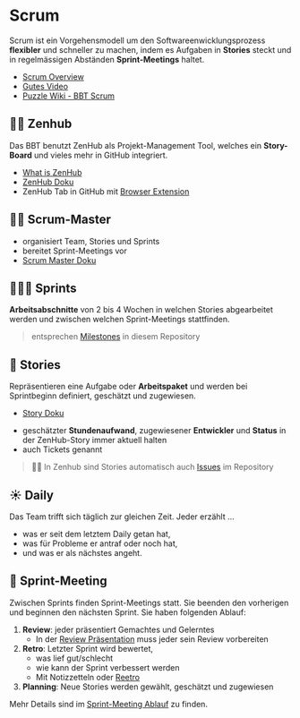 # Scrum
Scrum ist ein Vorgehensmodell um den Softwareenwicklungsprozess **flexibler** und schneller zu machen, indem es Aufgaben in **Stories** steckt und in regelmässigen Abständen **Sprint-Meetings** haltet.

- [Scrum Overview](https://www.mountaingoatsoftware.com/agile/scrum/resources/overview)
- [Gutes Video](https://www.youtube.com/watch?v=4rBz9in_PsI)
- [Puzzle Wiki - BBT Scrum](https://wiki.puzzle.ch/Puzzle/BbtScrum)

## 🧘🏾 Zenhub

Das BBT benutzt ZenHub als Projekt-Management Tool, welches ein **Story-Board** und vieles mehr in GitHub integriert.

- [What is ZenHub](https://help.zenhub.com/support/solutions/articles/43000010778-what-is-zenhub-an-intro-to-zenhub-in-github)
- [ZenHub Doku](zenhub.md)
- ZenHub Tab in GitHub mit [Browser Extension](https://www.zenhub.com/extension)

## 🧙‍♂️ Scrum-Master

- organisiert Team, Stories und Sprints
- bereitet Sprint-Meetings vor
- [Scrum Master Doku](scrum_master.md)

## 🏃🏽‍♂️ Sprints

**Arbeitsabschnitte** von 2 bis 4 Wochen in welchen Stories abgearbeitet werden und zwischen welchen Sprint-Meetings stattfinden.

> entsprechen [Milestones](https://github.com/puzzle-bbt/bbt/milestones) in diesem Repository

## 🎫 Stories

Repräsentieren eine Aufgabe oder **Arbeitspaket** und werden bei Sprintbeginn definiert, geschätzt und zugewiesen.
* [Story Doku](story.md)
- geschätzter **Stundenaufwand**, zugewiesener **Entwickler** und **Status** in der ZenHub-Story immer aktuell halten
- auch Tickets genannt
> 🧘🏾 In Zenhub sind Stories automatisch auch [Issues](https://github.com/puzzle-bbt/bbt/issues) im Repository

## ☀️ Daily

Das Team trifft sich täglich zur gleichen Zeit. Jeder erzählt ...

- was er seit dem letztem Daily getan hat,
- was für Probleme er antraf oder noch hat,
- und was er als nächstes angeht.

## 🤝 Sprint-Meeting

Zwischen Sprints finden Sprint-Meetings statt. Sie beenden den vorherigen und beginnen den nächsten Sprint. 
Sie haben folgenden Ablauf:

1. **Review**: jeder präsentiert Gemachtes und Gelerntes
    - In der [Review Präsentation](review_presentation.md) muss jeder sein Review vorbereiten
2. **Retro**: Letzter Sprint wird bewertet,
    - was lief gut/schlecht
    - wie kann der Sprint verbessert werden
    - Mit Notizzetteln oder [Reetro](https://www.reetro.app/)
3. **Planning**: Neue Stories werden gewählt, geschätzt und zugewiesen

Mehr Details sind im [Sprint-Meeting Ablauf](sprint_meeting_ablauf.md) zu finden.
